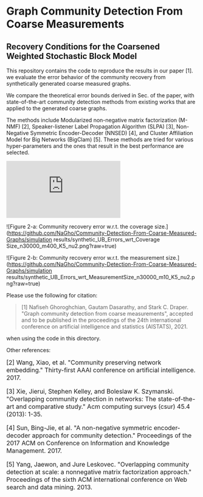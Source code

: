 # Graph Community Detection From Coarse Measurements 
## Recovery Conditions for the Coarsened Weighted Stochastic Block Model

This repository contains the code to reproduce the results in our paper [1]. we evaluate the error behavior of the community recovery from synthetically generated coarse measured graphs. 

We compare the theoretical error bounds derived in Sec.  of the paper, with state-of-the-art community detection methods from existing works that are applied to the generated 
coarse graphs.

The methods include Modularized non-negative matrix factorization (M-NMF) [2], Speaker-listener Label Propagation Algorithm (SLPA) [3], 
Non-Negative Symmetric Encoder-Decoder (NNSED) [4], and Cluster Affiliation Model for Big Networks (BigClam) [5]. 
These methods are tried for various hyper-parameters and the ones that result in the best performance are selected.

![Figure 1: Visual illustration of (a) the underlying high-resolution (fine) graph, (b) the measurement (coarsening) procedure
whose result is modeled as a coarse graph, and (c) the effect of the coarsening on the community structure, whose
recovery is the objective of this paper. Some notations used in this paper, with their values realized for this figure, are
annotated.](https://github.com/NaGho/Community-Detection-From-Coarse-Measured-Graphs/Coarsening_and_Community_Detection_System_Model.pdf?raw=true)

![Figure 2-a: Community recovery error w.r.t. the coverage size.](https://github.com/NaGho/Community-Detection-From-Coarse-Measured-Graphs/simulation results/synthetic_UB_Errors_wrt_Coverage Size_n30000_m400_K5_nu2.png?raw=true)

![Figure 2-b: Community recovery error w.r.t. the measurement size.](https://github.com/NaGho/Community-Detection-From-Coarse-Measured-Graphs/simulation results/synthetic_UB_Errors_wrt_MeasurementSize_n30000_m10_K5_nu2.png?raw=true)

Please use the following for citation:
   > [1] Nafiseh Ghoroghchian, Gautam Dasarathy, and Stark C. Draper. "Graph community detection from coarse measurements",
        accepted and to be published in the proceedings of the 24th international conference on artificial intelligence and statistics (AISTATS), 2021.
        
when using the code in this directory.

Other references:

<font size="+0.5">
[2] Wang, Xiao, et al. "Community preserving network embedding." Thirty-first AAAI conference on artificial intelligence. 2017.  

[3] Xie, Jierui, Stephen Kelley, and Boleslaw K. Szymanski. "Overlapping community detection in networks: The state-of-the-art and comparative study." Acm computing surveys (csur) 45.4 (2013): 1-35.  

[4] Sun, Bing-Jie, et al. "A non-negative symmetric encoder-decoder approach for community detection." Proceedings of the 2017 ACM on Conference on Information and Knowledge Management. 2017.  

[5] Yang, Jaewon, and Jure Leskovec. "Overlapping community detection at scale: a nonnegative matrix factorization approach." Proceedings of the sixth ACM international conference on Web search and data mining. 2013.
</font>
